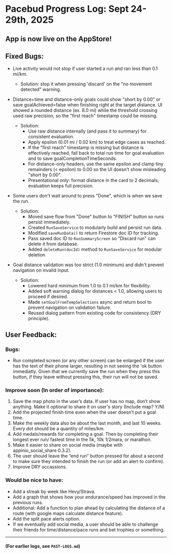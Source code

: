# Pacebud Progress Log: Sept 24-29th, 2025

## App is now live on the AppStore!

## Fixed Bugs:
- Live activity would not stop if user started a run and ran less than 0.1 mi/km. 
  - Solution: stop it when pressing 'discard' on the "no movement detected" warning.

- Distance+time and distance-only goals could show "short by 0.00" or save goalAchieved=false when finishing right at the target distance. UI showed a rounded distance (ex. 8.0 mi) while the threshold crossing used raw precision, so the "first reach" timestamp could be missing.
  - Solution:
    - Use raw distance internally (and pass it to summary) for consistent evaluation.
    - Apply epsilon (0.01 mi / 0.02 km) to treat edge cases as reached.
    - If the "first reach" timestamp is missing but distance is effectively reached, fall back to total run time for goal evaluation and to save goalCompletionTimeSeconds.
    - For distance-only headers, use the same epsilon and clamp tiny remainders (< epsilon) to 0.00 so the UI doesn’t show misleading "short by 0.00".
    - Presentational only: format distance in the card to 2 decimals; evaluation keeps full precision.

- Some users don't wait around to press "Done", which is when we save the run.
  - Solution: 
    - Moved save flow from "Done" button to "FINISH" button so runs persist immediately.
    - Created `RunSaveService` to modularly build and persist run data.
    - Modified `saveRunData()` to return Firestore doc ID for tracking.
    - Pass saved doc ID to `RunSummaryScreen` so "Discard run" can delete it from database.
    - Added `deleteRun(docId)` method to `RunSaveService` for modular deletion

- Goal distance validation was too strict (1.0 minimum) and didn't prevent navigation on invalid input.
  - Solution:
    - Lowered hard minimum from 1.0 to 0.1 mi/km for flexibility.
    - Added soft warning dialog for distances < 1.0, allowing users to proceed if desired.
    - Made `setGoalFromTempSelections` async and return bool to prevent navigation on validation failure.
    - Reused dialog pattern from existing code for consistency (DRY principle).

## User Feedback:

### Bugs:
- Run completed screen (or any other screen) can be enlarged if the user has the text of their phone larger, resulting in not seeing the 'ok button immediatly. Given that we currently save the run when they press this button, if they leave without pressing this, their run will not be saved.

### Improve soon (In order of importance):
1) Save the map photo in the user’s data. If user has no map, don’t show anything. Make it optional to share it on user's story (Include map? Y/N)
2) Add the projected finish time even when the user doesn’t put a goal time.
3) Make the weekly data also be about the last month, and last 10 weeks. Every dot should be a quantity of miles/km.
4) Add medals/rewards for completing a goal. Then by completing their longest ever run/ fastest time in the 5k, 10k 1/2mara, or marathon.
5) Make it easier to share on social media (maybe with appinio_social_share 0.3.2).
6) The user should leave the “end run” button pressed for about a second to make sure they intended to finish the run (or add an alert to confirm).
7) Improve DRY occassions.

### Would be nice to have:
- Add a streak by week like Hevy/Strava.
- Add a graph that shows how your endurance/speed has improved in the previous runs.
- Additional: Add a function to plan ahead by calculating the distance of a route (with google maps calculate distance feature).
- Add the split pace alerts option.
- If we eventually add social media, a user should be able to challenge their friends for time/distance/pace runs and bet trophies or something.

---
#### (For earlier logs, see `PAST-LOGS.md`)